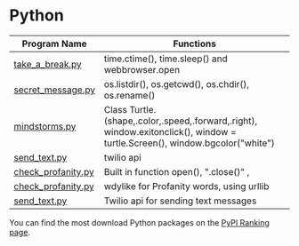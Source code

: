 # Python
Program Name | Functions
--- | ---
[take_a_break.py](/python_programs/take_a_break.py) | time.ctime(), time.sleep() and webbrowser.open
[secret_message.py](/python_programs/secret_message.py) | os.listdir(), os.getcwd(), os.chdir(), os.rename()
[mindstorms.py](/python_programs/mindstorms.py) | Class Turtle.(shape,.color,.speed,.forward,.right), window.exitonclick(), window = turtle.Screen(), window.bgcolor("white")
[send_text.py](/python_programs/send_text.py) | twilio api
[check_profanity.py](/python_programs/check_profanity.py) | Built in function open(), ".close()" ,
[check_profanity.py](/python_programs/check_profanity.py) | wdylike for Profanity words, using urllib
[send_text.py](/python_programs/send_text.py) | Twilio api for sending text messages



You can find the most download Python packages on the [PyPI Ranking page](http://pypi-ranking.info/alltime).